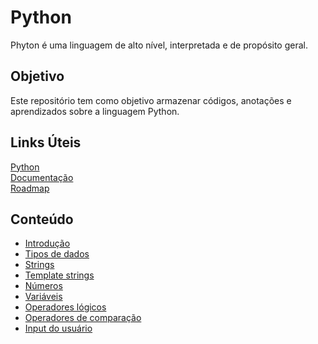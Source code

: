 # Python

Phyton é uma linguagem de alto nível, interpretada e de propósito geral.

## Objetivo

Este repositório tem como objetivo armazenar códigos, anotações e aprendizados sobre a linguagem Python.

## Links Úteis

[Python](https://www.python.org/) <br>
[Documentação](https://www.python.org/doc/)  <br>
[Roadmap](https://roadmap.sh/python)

## Conteúdo

- [Introdução](https://github.com/hulysses/learning-python/blob/main/introduction/main.py)
- [Tipos de dados](https://github.com/hulysses/learning-python/blob/main/introduction/data_types.py)
- [Strings](https://github.com/hulysses/learning-python/blob/main/introduction/string_operators.py)
- [Template strings](https://github.com/hulysses/learning-python/blob/main/introduction/template_strings.py)
- [Números](https://github.com/hulysses/learning-python/blob/main/introduction/math_operators.py)
- [Variáveis](https://github.com/hulysses/learning-python/blob/main/introduction/variables.py)
- [Operadores lógicos](https://github.com/hulysses/learning-python/blob/main/introduction/logical_operators.py)
- [Operadores de comparação](https://github.com/hulysses/learning-python/blob/main/introduction/comparison_operators.py)
- [Input do usuário](https://github.com/hulysses/learning-python/blob/main/introduction/input_data.py)